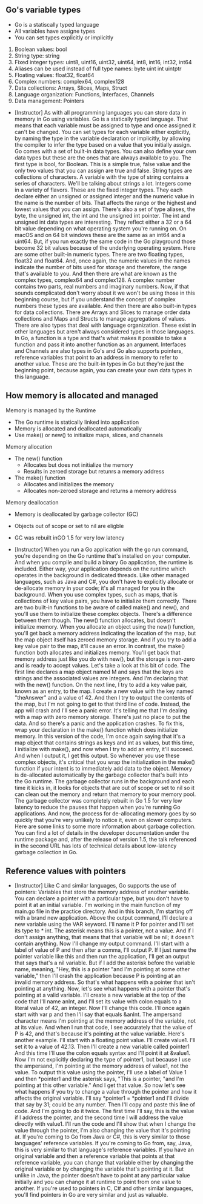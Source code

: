 ## Go's variable types
- Go is a statiscally typed language 
- All variables have assigne  types
- You can set types explicitly or implicitly

1. Boolean values: bool 
2. String type: string 
3. Fixed integer types: uint8, uint16, uint32, uint64, int8, int16, int32, int64
4. Aliases can be used instead of full type names: byte uint int uintptr 
5. Floating values: float32, float64 
6. Complex numbers: complex64, complex128
7. Data collections: Arrays, Slices, Maps, Struct 
8. Language organization: Functions, Interfaces, Channels 
9. Data management: Pointers 


- [Instructor] As with all programming languages you can store data in memory in Go using variables. Go is a statically typed language. That means that each variable must be assigned to type and once assigned it can't be changed. You can set types for each variable either explicitly, by naming the type in the variable declaration or implicitly, by allowing the compiler to infer the type based on a value that you initially assign. Go comes with a set of built-in data types. You can also define your own data types but these are the ones that are always available to you. The first type is bool, for Boolean. This is a simple true, false value and the only two values that you can assign are true and false. String types are collections of characters. A variable with the type of string contains a series of characters. We'll be talking about strings a lot. Integers come in a variety of flavors. These are the fixed integer types. They each declare either an unsigned or assigned integer and the numeric value in the name is the number of bits. That affects the range or the highest and lowest values that you can assign. There's also a set of type aliases, the byte, the unsigned int, the int and the unsigned int pointer. The int and unsigned int data types are interesting. They reflect either a 32 or a 64 bit value depending on what operating system you're running on. On macOS and on 64 bit windows these are the same as an int64 and a uint64. But, if you run exactly the same code in the Go playground those become 32 bit values because of the underlying operating system. Here are some other built-in numeric types. There are two floating types, float32 and float64. And, once again, the numeric values in the names indicate the number of bits used for storage and therefore, the range that's available to you. And then there are what are known as the complex types, complex64 and complex128. A complex number contains two parts, real numbers and imaginary numbers. Now, if that sounds complicated don't worry about it we won't be using those in this beginning course, but if you understand the concept of complex numbers these types are available. And then there are also built-in types for data collections. There are Arrays and Slices to manage order data collections and Maps and Structs to manage aggregations of values. There are also types that deal with language organization. These exist in other languages but aren't always considered types in those languages. In Go, a function is a type and that's what makes it possible to take a function and pass it into another function as an argument. Interfaces and Channels are also types in Go's and Go also supports pointers, reference variables that point to an address in memory to refer to another value. These are the built-in types in Go but they're just the beginning point, because again, you can create your own data types in this language.


## How memory is allocated and managed

Memory is managed by the Runtime
- The Go runtime is statically linked into application
- Memory is allocated and deallocated automatically
- Use make() or new() to initialize maps, slices, and channels 

Memory allocation 
- The new() function 
    - Allocates but does not initialize the memory
    - Results in zeroed storage but retunrs a memory address 
- The make() function 
    - Allocates and initializes the memory
    - Allocates non-zeroed storage and returns a memory address 

Memory deallocation
- Memory is deallocated by garbage collector  (GC)
- Objects out of scope or set to nil are eligble 
- GC was rebuilt inGO 1.5 for very low latency 


- [Instructor] When you run a Go application with the go run command, you're depending on the Go runtime that's installed on your computer. And when you compile and build a binary Go application, the runtime is included. Either way, your application depends on the runtime which operates in the background in dedicated threads. Like other managed languages, such as Java and C#, you don't have to explicitly allocate or de-allocate memory in your code; it's all managed for you in the background. When you use complex types, such as maps, that is collections of key value pairs, you have to initialize them correctly. There are two built-in functions to be aware of called make() and new(), and you'll use them to initialize these complex objects. There's a difference between them though. The new() function allocates, but doesn't initialize memory. When you allocate an object using the new() function, you'll get back a memory address indicating the location of the map, but the map object itself has zeroed memory storage. And if you try to add a key value pair to the map, it'll cause an error. In contrast, the make() function both allocates and initializes memory. You'll get back that memory address just like you do with new(), but the storage is non-zero and is ready to accept values. Let's take a look at this bit of code. The first line declares a map object named M and says that the keys are strings and the associated values are integers. And I'm declaring that with the new() function. On the next line, I try to add a key value pair, known as an entry, to the map. I create a new value with the key named "theAnswer" and a value of 42. And then I try to output the contents of the map, but I'm not going to get to that third line of code. Instead, the app will crash and I'll see a panic error. It's telling me that I'm dealing with a map with zero memory storage. There's just no place to put the data. And so there's a panic and the application crashes. To fix this, wrap your declaration in the make() function which does initialize memory. In this version of the code, I'm once again saying that it's a map object that contains strings as keys and int as values, but this time, I initialize with make(), and now when I try to add an entry, it'll succeed. And when I output it, I get this output. So whenever you use these complex objects, it's critical that you wrap the initialization in the make() function if your intent is to immediately add data to the object. Memory is de-allocated automatically by the garbage collector that's built into the Go runtime. The garbage collector runs in the background and each time it kicks in, it looks for objects that are out of scope or set to nil so it can clean out the memory and return that memory to your memory pool. The garbage collector was completely rebuilt in Go 1.5 for very low latency to reduce the pauses that happen when you're running Go applications. And now, the process for de-allocating memory goes by so quickly that you're very unlikely to notice it, even on slower computers. Here are some links to some more information about garbage collection. You can find a lot of details in the developer documentation under the runtime package and, after the release of version 1.5, the talk referenced in the second URL has lots of technical details about low-latency garbage collection in Go.

## Reference values with pointers

- [Instructor] Like C and similar languages, Go supports the use of pointers: Variables that store the memory address of another variable. You can declare a pointer with a particular type, but you don't have to point it at an initial variable. I'm working in the main function of my main.go file in the practice directory. And in this branch, I'm starting off with a brand new application. Above the output command, I'll declare a new variable using the VAR keyword. I'll name it P for pointer and I'll set its type to * int. The asterisk means this is a pointer, not a value. And if I don't assign anything, that means that that variable will be nil; it doesn't contain anything. Now I'll change my output command. I'll start with a label of value of P and then after a comma, I'll output P. If I just name the pointer variable like this and then run the application, I'll get an output that says that's a nil variable. But if I add the asterisk before the variable name, meaning, "Hey, this is a pointer "and I'm pointing at some other variable," then I'll crash the application because P is pointing at an invalid memory address. So that's what happens with a pointer that isn't pointing at anything. Now, let's see what happens with a pointer that's pointing at a valid variable. I'll create a new variable at the top of the code that I'll name anInt, and I'll set its value with colon equals to a literal value of 42, an integer. Now I'll change this code. I'll once again start with var p and then I'll say that equals &anInt. The ampersand character means I'm pointing at the memory address of the variable, not at its value. And when I run that code, I see accurately that the value of P is 42, and that's because it's pointing at the value variable. Here's another example. I'll start with a floating point value. I'll create value1. I'll set it to a value of 42.13. Then I'll create a new variable called pointer1 And this time I'll use the colon equals syntax and I'll point it at &value1. Now I'm not explicitly declaring the type of pointer1, but because I use the ampersand, I'm pointing at the memory address of value1, not the value. To output this value using the pointer, I'll use a label of Value 1 and then *pointer1 and the asterisk says, "This is a pointer, "and I'm pointing at this other variable." And I get that value. So now let's see what happens if you try to change a value through the pointer and how it affects the original variable. I'll say *pointer1 = *pointer1 and I'll divide that say by 31; could be any number. Then I'll copy and paste this line of code. And I'm going to do it twice. The first time I'll say, this is the value if I address the pointer, and the second time I will address the value directly with value1. I'll run the code and I'll show that when I change the value through the pointer, I'm also changing the value that it's pointing at. If you're coming to Go from Java or C#, this is very similar to those languages' reference variables. If you're coming to Go from, say, Java, this is very similar to that language's reference variables. If you have an original variable and then a reference variable that points at that reference variable, you can change that variable either by changing the original variable or by changing the variable that's pointing at it. But unlike in Java, the pointer doesn't have to point at any particular value initially and you can change it at runtime to point from one value to another. If you're used to pointers in C, C# and other similar languages, you'll find pointers in Go are very similar and just as valuable.